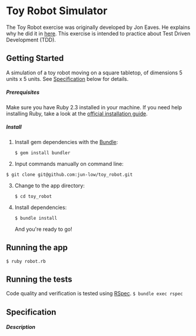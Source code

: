 # Toy Robot Simulator

The Toy Robot exercise was originally developed by Jon Eaves. He explains why he did it in [here](https://joneaves.wordpress.com/2014/07/21/toy-robot-coding-test/).
This exercise is intended to practice about Test Driven Development (TDD).

## Getting Started
A simulation of a toy robot moving on a square tabletop, of dimensions 5 units x 5 units. 
See [Specification](https://github.com/jun-low/toy_robot#specification) below for details.

##### Prerequisites
Make sure you have Ruby 2.3 installed in your machine. If you need help installing Ruby, take a look at the [official installation guide](https://www.ruby-lang.org/en/documentation/installation/).


##### Install
1. Install gem dependencies with the [Bundle](https://bundler.io/):

   ```$ gem install bundler```

2. Input commands manually on command line:

 `$ git clone git@github.com:jun-low/toy_robot.git`

3. Change to the app directory:

   `$ cd toy_robot`

4. Install dependencies:

   `$ bundle install`
   
   And you're ready to go!

## Running the app
   `$ ruby robot.rb`

## Running the tests
Code quality and verification is tested using [RSpec](http://rspec.info/).
  `$ bundle exec rspec`
  
  
## Specification
##### Description
